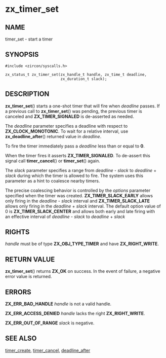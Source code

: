 # zx_timer_set

## NAME

<!-- Updated by scripts/update-docs-from-abigen, do not edit this section manually. -->

timer_set - start a timer

## SYNOPSIS

```
#include <zircon/syscalls.h>

zx_status_t zx_timer_set(zx_handle_t handle, zx_time_t deadline,
                         zx_duration_t slack);

```

## DESCRIPTION

**zx_timer_set**() starts a one-shot timer that will fire when
*deadline* passes. If a previous call to **zx_timer_set**() was
pending, the previous timer is canceled and
**ZX_TIMER_SIGNALED** is de-asserted as needed.

The *deadline* parameter specifies a deadline with respect to
**ZX_CLOCK_MONOTONIC**. To wait for a relative interval,
use **zx_deadline_after**() returned value in *deadline*.

To fire the timer immediately pass a *deadline* less than or equal to **0**.

When the timer fires it asserts **ZX_TIMER_SIGNALED**. To de-assert this
signal call **timer_cancel**() or **timer_set**() again.

The *slack* parameter specifies a range from *deadline* - *slack* to
*deadline* + *slack* during which the timer is allowed to fire. The system
uses this parameter as a hint to coalesce nearby timers.

The precise coalescing behavior is controlled by the *options* parameter
specified when the timer was created. **ZX_TIMER_SLACK_EARLY** allows only
firing in the *deadline* - *slack* interval and **ZX_TIMER_SLACK_LATE**
allows only firing in the *deadline* + *slack* interval. The default
option value of 0 is **ZX_TIMER_SLACK_CENTER** and allows both early and
late firing with an effective interval of *deadline* - *slack* to
*deadline* + *slack*

## RIGHTS

<!-- Updated by scripts/update-docs-from-abigen, do not edit this section manually. -->

*handle* must be of type **ZX_OBJ_TYPE_TIMER** and have **ZX_RIGHT_WRITE**.

## RETURN VALUE

**zx_timer_set**() returns **ZX_OK** on success.
In the event of failure, a negative error value is returned.


## ERRORS

**ZX_ERR_BAD_HANDLE**  *handle* is not a valid handle.

**ZX_ERR_ACCESS_DENIED**  *handle* lacks the right **ZX_RIGHT_WRITE**.

**ZX_ERR_OUT_OF_RANGE**  *slack* is negative.

## SEE ALSO

[timer_create](timer_create.md),
[timer_cancel](timer_cancel.md),
[deadline_after](deadline_after.md)
